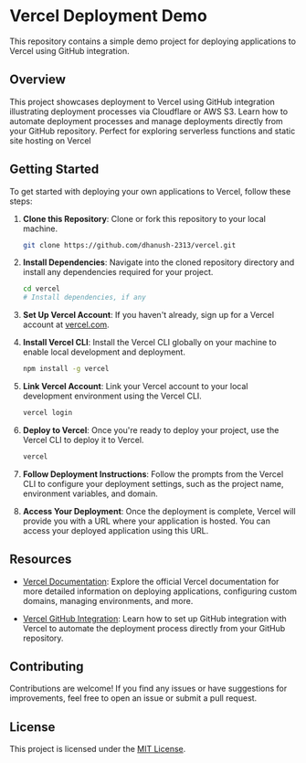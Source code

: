 # Vercel Deployment Demo

This repository contains a simple demo project for deploying applications to Vercel using GitHub integration.

## Overview

This project showcases deployment to Vercel using GitHub integration illustrating deployment processes via Cloudflare or AWS S3. Learn how to automate deployment processes and manage deployments directly from your GitHub repository. Perfect for exploring serverless functions and static site hosting on Vercel

## Getting Started

To get started with deploying your own applications to Vercel, follow these steps:

1. **Clone this Repository**: Clone or fork this repository to your local machine.

    ```bash
    git clone https://github.com/dhanush-2313/vercel.git
    ```

2. **Install Dependencies**: Navigate into the cloned repository directory and install any dependencies required for your project.

    ```bash
    cd vercel
    # Install dependencies, if any
    ```

3. **Set Up Vercel Account**: If you haven't already, sign up for a Vercel account at [vercel.com](https://vercel.com). 

4. **Install Vercel CLI**: Install the Vercel CLI globally on your machine to enable local development and deployment.

    ```bash
    npm install -g vercel
    ```

5. **Link Vercel Account**: Link your Vercel account to your local development environment using the Vercel CLI.

    ```bash
    vercel login
    ```

6. **Deploy to Vercel**: Once you're ready to deploy your project, use the Vercel CLI to deploy it to Vercel.

    ```bash
    vercel
    ```

7. **Follow Deployment Instructions**: Follow the prompts from the Vercel CLI to configure your deployment settings, such as the project name, environment variables, and domain.

8. **Access Your Deployment**: Once the deployment is complete, Vercel will provide you with a URL where your application is hosted. You can access your deployed application using this URL.

## Resources

- [Vercel Documentation](https://vercel.com/docs): Explore the official Vercel documentation for more detailed information on deploying applications, configuring custom domains, managing environments, and more.

- [Vercel GitHub Integration](https://vercel.com/docs/v2/git-integrations): Learn how to set up GitHub integration with Vercel to automate the deployment process directly from your GitHub repository.

## Contributing

Contributions are welcome! If you find any issues or have suggestions for improvements, feel free to open an issue or submit a pull request.

## License

This project is licensed under the [MIT License](LICENSE).
